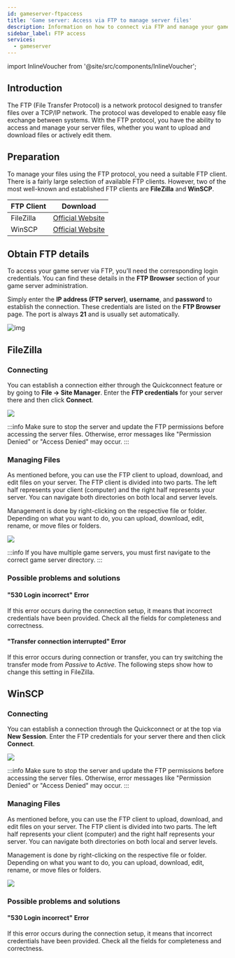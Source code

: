 ```yaml
---
id: gameserver-ftpaccess
title: 'Game server: Access via FTP to manage server files'
description: Information on how to connect via FTP and manage your game server files from ZAP-Hosting - ZAP-Hosting.com Documentation
sidebar_label: FTP access
services:
  - gameserver
---
```


import InlineVoucher from '@site/src/components/InlineVoucher';

## Introduction

The FTP (File Transfer Protocol) is a network protocol designed to transfer files over a TCP/IP network. The protocol was developed to enable easy file exchange between systems. With the FTP protocol, you have the ability to access and manage your server files, whether you want to upload and download files or actively edit them.

<InlineVoucher />

## Preparation

To manage your files using the FTP protocol, you need a suitable FTP client. There is a fairly large selection of available FTP clients. However, two of the most well-known and established FTP clients are **FileZilla** and **WinSCP**.

| FTP Client | Download                                                     |
| ---------- | ------------------------------------------------------------ |
| FileZilla  | [Official Website](https://filezilla-project.org/download.php?platform=win64) |
| WinSCP     | [Official Website](https://winscp.net/eng/downloads.php)    |



## Obtain FTP details

To access your game server via FTP, you’ll need the corresponding login credentials. You can find these details in the **FTP Browser** section of your game server administration.

Simply enter the **IP address (FTP server)**, **username**, and **password** to establish the connection. These credentials are listed on the **FTP Browser** page. The port is always **21** and is usually set automatically.

![img](https://screensaver01.zap-hosting.com/index.php/s/6FTFDwyBQZ792Fd/download)



## FileZilla

### Connecting

You can establish a connection either through the Quickconnect feature or by going to **File -> Site Manager**. Enter the **FTP credentials** for your server there and then click **Connect**.

![](https://screensaver01.zap-hosting.com/index.php/s/wxSSFoW3GTXJdLK/preview)

:::info
Make sure to stop the server and update the FTP permissions before accessing the server files. Otherwise, error messages like "Permission Denied" or "Access Denied" may occur.
:::

### Managing Files

As mentioned before, you can use the FTP client to upload, download, and edit files on your server. The FTP client is divided into two parts. The left half represents your client (computer) and the right half represents your server. You can navigate both directories on both local and server levels.

Management is done by right-clicking on the respective file or folder. Depending on what you want to do, you can upload, download, edit, rename, or move files or folders.

![](https://screensaver01.zap-hosting.com/index.php/s/qizoBD5JnHBRkJc/preview)

:::info
If you have multiple game servers, you must first navigate to the correct game server directory.
:::



### Possible problems and solutions

#### "530 Login incorrect" Error
If this error occurs during the connection setup, it means that incorrect credentials have been provided. Check all the fields for completeness and correctness.

#### "Transfer connection interrupted" Error
If this error occurs during connection or transfer, you can try switching the transfer mode from *Passive* to *Active*. The following steps show how to change this setting in FileZilla.




## WinSCP

### Connecting
You can establish a connection through the Quickconnect or at the top via **New Session**. Enter the FTP credentials for your server there and then click **Connect**.

![](https://screensaver01.zap-hosting.com/index.php/s/KNnkJsnETTFqZpD/preview)


:::info
Make sure to stop the server and update the FTP permissions before accessing the server files. Otherwise, error messages like "Permission Denied" or "Access Denied" may occur.
:::


### Managing Files

As mentioned before, you can use the FTP client to upload, download, and edit files on your server. The FTP client is divided into two parts. The left half represents your client (computer) and the right half represents your server. You can navigate both directories on both local and server levels.

Management is done by right-clicking on the respective file or folder. Depending on what you want to do, you can upload, download, edit, rename, or move files or folders.

![](https://screensaver01.zap-hosting.com/index.php/s/dAYiFwWQAipgTqW/preview)


### Possible problems and solutions

#### "530 Login incorrect" Error
If this error occurs during the connection setup, it means that incorrect credentials have been provided. Check all the fields for completeness and correctness.

<InlineVoucher />
